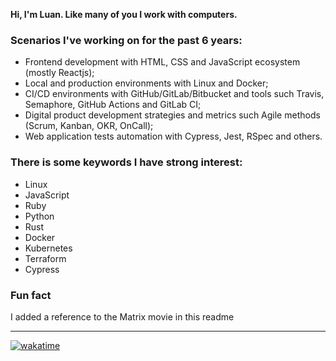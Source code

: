 **Hi, I'm Luan. Like many of you I work with computers.**

### Scenarios I've working on for the past 6 years:

- Frontend development with HTML, CSS and JavaScript ecosystem (mostly Reactjs);
- Local and production environments with Linux and Docker;
- CI/CD environments with GitHub/GitLab/Bitbucket and tools such Travis, Semaphore, GitHub Actions and GitLab CI;
- Digital product development strategies and metrics such Agile methods (Scrum, Kanban, OKR, OnCall);
- Web application tests automation with Cypress, Jest, RSpec and others.

### There is some keywords I have strong interest:

- Linux
- JavaScript
- Ruby
- Python
- Rust
- Docker
- Kubernetes
- Terraform
- Cypress

### Fun fact

I added a reference to the Matrix movie in this readme

---

[![wakatime](https://wakatime.com/badge/user/c41bea35-0de2-40d3-97c6-9aa5214d4af9.svg)](https://wakatime.com/@c41bea35-0de2-40d3-97c6-9aa5214d4af9)
